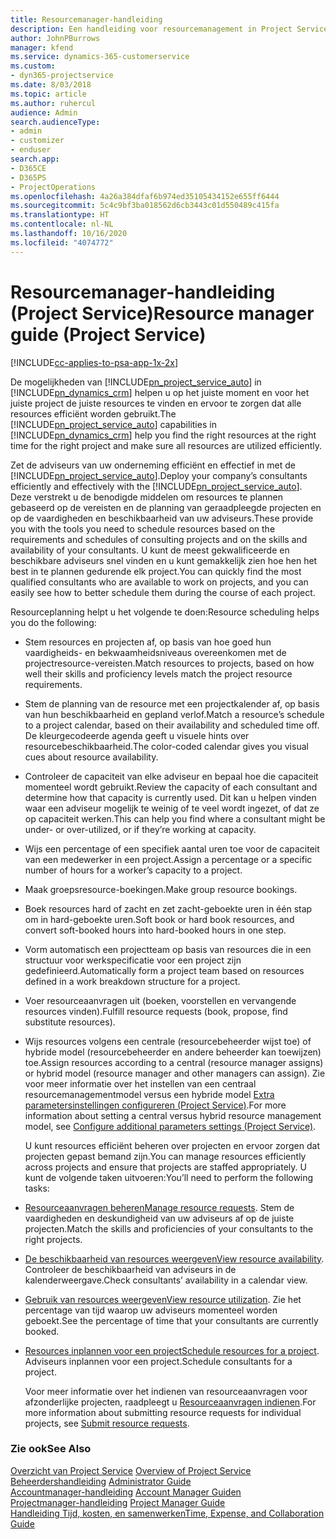 ```yaml
---
title: Resourcemanager-handleiding
description: Een handleiding voor resourcemanagement in Project Service
author: JohnPBurrows
manager: kfend
ms.service: dynamics-365-customerservice
ms.custom:
- dyn365-projectservice
ms.date: 8/03/2018
ms.topic: article
ms.author: ruhercul
audience: Admin
search.audienceType:
- admin
- customizer
- enduser
search.app:
- D365CE
- D365PS
- ProjectOperations
ms.openlocfilehash: 4a26a384dfaf6b974ed35105434152e655ff6444
ms.sourcegitcommit: 5c4c9bf3ba018562d6cb3443c01d550489c415fa
ms.translationtype: HT
ms.contentlocale: nl-NL
ms.lasthandoff: 10/16/2020
ms.locfileid: "4074772"
---
```

# <a name="resource-manager-guide-project-service"></a><span data-ttu-id="a9892-103">Resourcemanager-handleiding (Project Service)</span><span class="sxs-lookup"><span data-stu-id="a9892-103">Resource manager guide (Project Service)</span></span>

[!INCLUDE[cc-applies-to-psa-app-1x-2x](../includes/cc-applies-to-psa-app-1x-2x.md)]

<span data-ttu-id="a9892-104">De mogelijkheden van [!INCLUDE[pn_project_service_auto](../includes/pn-project-service-auto.md)] in [!INCLUDE[pn_dynamics_crm](../includes/pn-dynamics-crm.md)] helpen u op het juiste moment en voor het juiste project de juiste resources te vinden en ervoor te zorgen dat alle resources efficiënt worden gebruikt.</span><span class="sxs-lookup"><span data-stu-id="a9892-104">The [!INCLUDE[pn_project_service_auto](../includes/pn-project-service-auto.md)] capabilities in [!INCLUDE[pn_dynamics_crm](../includes/pn-dynamics-crm.md)] help you find the right resources at the right time for the right project and make sure all resources are utilized efficiently.</span></span>  
  
 <span data-ttu-id="a9892-105">Zet de adviseurs van uw onderneming efficiënt en effectief in met de [!INCLUDE[pn_project_service_auto](../includes/pn-project-service-auto.md)].</span><span class="sxs-lookup"><span data-stu-id="a9892-105">Deploy your company’s consultants efficiently and effectively with the [!INCLUDE[pn_project_service_auto](../includes/pn-project-service-auto.md)].</span></span> <span data-ttu-id="a9892-106">Deze verstrekt u de benodigde middelen om resources te plannen gebaseerd op de vereisten en de planning van geraadpleegde projecten en op de vaardigheden en beschikbaarheid van uw adviseurs.</span><span class="sxs-lookup"><span data-stu-id="a9892-106">These provide you with the tools you need to schedule resources based on the requirements and schedules of consulting projects and on the skills and availability of your consultants.</span></span> <span data-ttu-id="a9892-107">U kunt de meest gekwalificeerde en beschikbare adviseurs snel vinden en u kunt gemakkelijk zien hoe hen het best in te plannen gedurende elk project.</span><span class="sxs-lookup"><span data-stu-id="a9892-107">You can quickly find the most qualified consultants who are available to work on projects, and you can easily see how to better schedule them during the course of each project.</span></span>  
  
 <span data-ttu-id="a9892-108">Resourceplanning helpt u het volgende te doen:</span><span class="sxs-lookup"><span data-stu-id="a9892-108">Resource scheduling helps you do the following:</span></span>  
  
- <span data-ttu-id="a9892-109">Stem resources en projecten af, op basis van hoe goed hun vaardigheids- en bekwaamheidsniveaus overeenkomen met de projectresource-vereisten.</span><span class="sxs-lookup"><span data-stu-id="a9892-109">Match resources to projects, based on how well their skills and proficiency levels match the project resource requirements.</span></span>  
  
- <span data-ttu-id="a9892-110">Stem de planning van de resource met een projectkalender af, op basis van hun beschikbaarheid en gepland verlof.</span><span class="sxs-lookup"><span data-stu-id="a9892-110">Match a resource’s schedule to a project calendar, based on their availability and scheduled time off.</span></span> <span data-ttu-id="a9892-111">De kleurgecodeerde agenda geeft u visuele hints over resourcebeschikbaarheid.</span><span class="sxs-lookup"><span data-stu-id="a9892-111">The color-coded calendar gives you visual cues about resource availability.</span></span>  
  
- <span data-ttu-id="a9892-112">Controleer de capaciteit van elke adviseur en bepaal hoe die capaciteit momenteel wordt gebruikt.</span><span class="sxs-lookup"><span data-stu-id="a9892-112">Review the capacity of each consultant and determine how that capacity is currently used.</span></span> <span data-ttu-id="a9892-113">Dit kan u helpen vinden waar een adviseur mogelijk te weinig of te veel wordt ingezet, of dat ze op capaciteit werken.</span><span class="sxs-lookup"><span data-stu-id="a9892-113">This can help you find where a consultant might be under- or over-utilized, or if they’re working at capacity.</span></span>  
  
- <span data-ttu-id="a9892-114">Wijs een percentage of een specifiek aantal uren toe voor de capaciteit van een medewerker in een project.</span><span class="sxs-lookup"><span data-stu-id="a9892-114">Assign a percentage or a specific number of hours for a worker’s capacity to a project.</span></span>  
  
- <span data-ttu-id="a9892-115">Maak groepsresource-boekingen.</span><span class="sxs-lookup"><span data-stu-id="a9892-115">Make group resource bookings.</span></span>  
  
- <span data-ttu-id="a9892-116">Boek resources hard of zacht en zet zacht-geboekte uren in één stap om in hard-geboekte uren.</span><span class="sxs-lookup"><span data-stu-id="a9892-116">Soft book or hard book resources, and convert soft-booked hours into hard-booked hours in one step.</span></span>  
  
- <span data-ttu-id="a9892-117">Vorm automatisch een projectteam op basis van resources die in een structuur voor werkspecificatie voor een project zijn gedefinieerd.</span><span class="sxs-lookup"><span data-stu-id="a9892-117">Automatically form a project team based on resources defined in a work breakdown structure for a project.</span></span>  
  
- <span data-ttu-id="a9892-118">Voer resourceaanvragen uit (boeken, voorstellen en vervangende resources vinden).</span><span class="sxs-lookup"><span data-stu-id="a9892-118">Fulfill resource requests (book, propose, find substitute resources).</span></span>  
  
- <span data-ttu-id="a9892-119">Wijs resources volgens een centrale (resourcebeheerder wijst toe) of hybride model (resourcebeheerder en andere beheerder kan toewijzen) toe.</span><span class="sxs-lookup"><span data-stu-id="a9892-119">Assign resources according to a central (resource manager assigns) or hybrid model (resource manager and other managers can assign).</span></span> <span data-ttu-id="a9892-120">Zie voor meer informatie over het instellen van een centraal resourcemanagementmodel versus een hybride model [Extra parametersinstellingen configureren (Project Service)](../psa/configure-additional-parameters-settings.md).</span><span class="sxs-lookup"><span data-stu-id="a9892-120">For more information about setting a central versus hybrid resource management model, see [Configure additional parameters settings (Project Service)](../psa/configure-additional-parameters-settings.md).</span></span>  
  
  <span data-ttu-id="a9892-121">U kunt resources efficiënt beheren over projecten en ervoor zorgen dat projecten gepast bemand zijn.</span><span class="sxs-lookup"><span data-stu-id="a9892-121">You can manage resources efficiently across projects and ensure that projects are staffed appropriately.</span></span> <span data-ttu-id="a9892-122">U kunt de volgende taken uitvoeren:</span><span class="sxs-lookup"><span data-stu-id="a9892-122">You’ll need to perform the following tasks:</span></span>  
  
- <span data-ttu-id="a9892-123">[Resourceaanvragen beheren](../psa/manage-resource-requests.md)</span><span class="sxs-lookup"><span data-stu-id="a9892-123">[Manage resource requests](../psa/manage-resource-requests.md).</span></span> <span data-ttu-id="a9892-124">Stem de vaardigheden en deskundigheid van uw adviseurs af op de juiste projecten.</span><span class="sxs-lookup"><span data-stu-id="a9892-124">Match the skills and proficiencies of your consultants to the right projects.</span></span>  
  
- <span data-ttu-id="a9892-125">[De beschikbaarheid van resources weergeven](../psa/view-resource-availability.md)</span><span class="sxs-lookup"><span data-stu-id="a9892-125">[View resource availability](../psa/view-resource-availability.md).</span></span> <span data-ttu-id="a9892-126">Controleer de beschikbaarheid van adviseurs in de kalenderweergave.</span><span class="sxs-lookup"><span data-stu-id="a9892-126">Check consultants’ availability in a calendar view.</span></span>  
  
- <span data-ttu-id="a9892-127">[Gebruik van resources weergeven](../psa/view-resource-utilization.md)</span><span class="sxs-lookup"><span data-stu-id="a9892-127">[View resource utilization](../psa/view-resource-utilization.md).</span></span> <span data-ttu-id="a9892-128">Zie het percentage van tijd waarop uw adviseurs momenteel worden geboekt.</span><span class="sxs-lookup"><span data-stu-id="a9892-128">See the percentage of time that your consultants are currently booked.</span></span>  
  
- <span data-ttu-id="a9892-129">[Resources inplannen voor een project](../psa/schedule-resources-project.md)</span><span class="sxs-lookup"><span data-stu-id="a9892-129">[Schedule resources for a project](../psa/schedule-resources-project.md).</span></span> <span data-ttu-id="a9892-130">Adviseurs inplannen voor een project.</span><span class="sxs-lookup"><span data-stu-id="a9892-130">Schedule consultants for a project.</span></span>  
  
  <span data-ttu-id="a9892-131">Voor meer informatie over het indienen van resourceaanvragen voor afzonderlijke projecten, raadpleegt u [Resourceaanvragen indienen](../psa/submit-resource-requests.md).</span><span class="sxs-lookup"><span data-stu-id="a9892-131">For more information about submitting resource requests for individual projects, see [Submit resource requests](../psa/submit-resource-requests.md).</span></span>  
  
### <a name="see-also"></a><span data-ttu-id="a9892-132">Zie ook</span><span class="sxs-lookup"><span data-stu-id="a9892-132">See Also</span></span>  
 <span data-ttu-id="a9892-133">[Overzicht van Project Service](../psa/overview.md) </span><span class="sxs-lookup"><span data-stu-id="a9892-133">[Overview of Project Service](../psa/overview.md) </span></span>  
 <span data-ttu-id="a9892-134">[Beheerdershandleiding](../psa/admin-guide.md) </span><span class="sxs-lookup"><span data-stu-id="a9892-134">[Administrator Guide](../psa/admin-guide.md) </span></span>  
 <span data-ttu-id="a9892-135">[Accountmanager-handleiding](../psa/account-manager-guide.md) </span><span class="sxs-lookup"><span data-stu-id="a9892-135">[Account Manager Guiden](../psa/account-manager-guide.md) </span></span>  
 <span data-ttu-id="a9892-136">[Projectmanager-handleiding](../psa/project-manager-guide.md) </span><span class="sxs-lookup"><span data-stu-id="a9892-136">[Project Manager Guide](../psa/project-manager-guide.md) </span></span>  
 [<span data-ttu-id="a9892-137">Handleiding Tijd, kosten, en samenwerken</span><span class="sxs-lookup"><span data-stu-id="a9892-137">Time, Expense, and Collaboration Guide</span></span>](../psa/time-expense-collaboration-guide.md)

